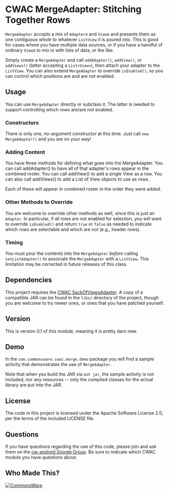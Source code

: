 CWAC MergeAdapter: Stitching Together Rows
==========================================

`MergeAdapter` accepts a mix of `Adapter`s and `View`s and
presents them as one contiguous whole to whatever `ListView`
it is poured into. This is good for cases where you have
multiple data sources, or if you have a handful of ordinary
`View`s to mix in with lists of data, or the like.

Simply create a `MergeAdapter` and call `addAdapter()`,
`addView()`, or `addViews()` (latter accepting a `List<View>`),
then attach your adapter to the `ListView`. You can also
extend `MergeAdapter` to override `isEnabled()`, so you can
control which positions are and are not enabled.

Usage
-----
You can use `MergeAdapter` directly or subclass it. The
latter is needed to support controlling which rows are/are
not enabled.

### Constructors

There is only one, no-argument constructor at this time. Just
call `new MergeAdapter()` and you are on your way!

### Adding Content

You have three methods for defining what goes into the
MergeAdapter. You can call addAdapter() to have all of that
adapter's rows appear in the combined roster. You can call
addView() to add a single View as a row. You can also call
addViews() to add a List of View objects to use as rows.

Each of these will appear in combined roster in the order
they were added.

### Other Methods to Override

You are welcome to override other methods as well, since this
is just an `Adapter`. In particular, if all rows are not
enabled for selection, you will want to override `isEnabled()`
and return `true` or `false` as needed to indicate which rows are
selectable and which are not (e.g., header rows).

### Timing

You must pour the contents into the `MergeAdapter` *before*
calling `setListAdapter()` to associate the `MergeAdapter`
with a `ListView`. This limitation may be corrected in future
releases of this class.

Dependencies
------------
This project requires the [CWAC SackOfViewsAdapter][sacklist].
A copy of a compatible JAR can be found in the `libs/` directory of
the project, though you are welcome to try newer ones, or
ones that you have patched yourself.

Version
-------
This is version 0.1 of this module, meaning it is pretty darn
new.

Demo
----
In the `com.commonsware.cwac.merge.demo` package you will find
a sample activity that demonstrates the use of `MergeAdapter`.

Note that when you build the JAR via `ant jar`, the sample
activity is not included, nor any resources -- only the
compiled classes for the actual library are put into the JAR.

License
-------
The code in this project is licensed under the Apache
Software License 2.0, per the terms of the included LICENSE
file.

Questions
---------
If you have questions regarding the use of this code, please
join and ask them on the [cw-android Google Group][gg]. Be sure to
indicate which CWAC module you have questions about.

Who Made This?
--------------
<a href="http://commonsware.com">![CommonsWare](http://commonsware.com/images/logo.png)</a>

[gg]: http://groups.google.com/group/cw-android
[sacklist]: http://github.com/commonsguy/cwac-sacklist/tree/master
